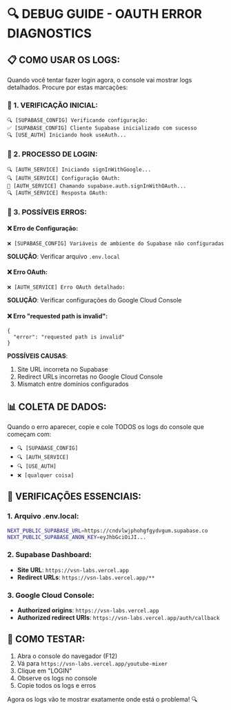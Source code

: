 # 🔍 **DEBUG GUIDE - OAUTH ERROR DIAGNOSTICS**

## **📋 COMO USAR OS LOGS:**

Quando você tentar fazer login agora, o console vai mostrar logs detalhados. Procure por estas marcações:

### **🔧 1. VERIFICAÇÃO INICIAL:**
```
🔍 [SUPABASE_CONFIG] Verificando configuração:
✅ [SUPABASE_CONFIG] Cliente Supabase inicializado com sucesso
🔍 [USE_AUTH] Iniciando hook useAuth...
```

### **🔧 2. PROCESSO DE LOGIN:**
```
🔍 [AUTH_SERVICE] Iniciando signInWithGoogle...
🔍 [AUTH_SERVICE] Configuração OAuth:
🔄 [AUTH_SERVICE] Chamando supabase.auth.signInWithOAuth...
🔍 [AUTH_SERVICE] Resposta OAuth:
```

### **🔧 3. POSSÍVEIS ERROS:**

#### **❌ Erro de Configuração:**
```
❌ [SUPABASE_CONFIG] Variáveis de ambiente do Supabase não configuradas
```
**SOLUÇÃO**: Verificar arquivo `.env.local`

#### **❌ Erro OAuth:**
```
❌ [AUTH_SERVICE] Erro OAuth detalhado:
```
**SOLUÇÃO**: Verificar configurações do Google Cloud Console

#### **❌ Erro "requested path is invalid":**
```
{
  "error": "requested path is invalid"
}
```
**POSSÍVEIS CAUSAS**:
1. Site URL incorreta no Supabase
2. Redirect URLs incorretas no Google Cloud Console
3. Mismatch entre domínios configurados

## **📊 COLETA DE DADOS:**

Quando o erro aparecer, copie e cole TODOS os logs do console que começam com:
- `🔍 [SUPABASE_CONFIG]`
- `🔍 [AUTH_SERVICE]`
- `🔍 [USE_AUTH]`
- `❌ [qualquer coisa]`

## **🎯 VERIFICAÇÕES ESSENCIAIS:**

### **1. Arquivo .env.local:**
```bash
NEXT_PUBLIC_SUPABASE_URL=https://cndvlwjphohgfgydvgum.supabase.co
NEXT_PUBLIC_SUPABASE_ANON_KEY=eyJhbGciOiJI...
```

### **2. Supabase Dashboard:**
- **Site URL**: `https://vsn-labs.vercel.app`
- **Redirect URLs**: `https://vsn-labs.vercel.app/**`

### **3. Google Cloud Console:**
- **Authorized origins**: `https://vsn-labs.vercel.app`
- **Authorized redirect URIs**: `https://vsn-labs.vercel.app/auth/callback`

## **🚀 COMO TESTAR:**

1. Abra o console do navegador (F12)
2. Vá para `https://vsn-labs.vercel.app/youtube-mixer`
3. Clique em "LOGIN"
4. Observe os logs no console
5. Copie todos os logs e erros

Agora os logs vão te mostrar exatamente onde está o problema! 🔍
